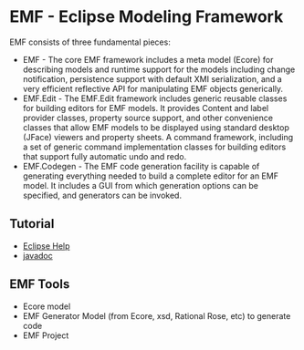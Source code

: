 # EMF - Eclipse Modeling Framework
EMF consists of three fundamental pieces:
- EMF - The core EMF framework includes a meta model (Ecore) for describing models and runtime support for 
   the models including change notification, persistence support with default XMI serialization, and a very 
   efficient reflective API for manipulating EMF objects generically.
- EMF.Edit - The EMF.Edit framework includes generic reusable classes for building editors for EMF models. 
   It provides Content and label provider classes, property source support, and other convenience classes that
   allow EMF models to be displayed using standard desktop (JFace) viewers and property sheets.
        A command framework, including a set of generic command implementation classes for building editors 
        that support fully automatic undo and redo.
- EMF.Codegen - The EMF code generation facility is capable of generating everything needed to build a 
   complete editor for an EMF model. It includes a GUI from which generation options can be specified, 
   and generators can be invoked.

## Tutorial
- [Eclipse Help](https://help.eclipse.org/latest/index.jsp)
- [javadoc](https://www.eclipse.org/modeling/emf/javadoc/)

## EMF Tools
- Ecore model
- EMF Generator Model (from Ecore, xsd, Rational Rose, etc) to generate code
- EMF Project
